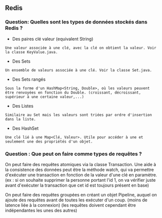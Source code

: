 ## Redis

### Question: Quelles sont les types de données stockés dans Redis ?

- Des paires clé valeur (equivalent String)
```
Une valeur associée à une clé, avec la clé on obtient la valeur. Voir la classe KeyValue.java.
```

- Des Sets
```
Un ensemble de valeurs associée à une clé. Voir la classe Set.java.
```

- Des Sets rangés
```
Sous la forme d'un HashMap<String, Double>, où les valeurs peuvent être renvoyées en fonction du Double. (croissant, décroissant, supérieur à une certaine valeur,...)
```

- Des Listes
```
Similaire au Set mais les valeurs sont triées par ordre d'insertion dans la liste.
```

- Des HashSet
```
Une clé lié à une Map<Clé, Valeur>. Utile pour accéder à une et seulement une des propriétés d'un objet.
```

### Question : Que peut on faire comme types de requêtes ?

On peut faire des requêtes atomiques via la classe Transaction.
Une aide à la consistence des données peut être la méthode watch, qui va permettre d'exécuter une transaction en fonction de la valeur d'une clé en paramètre.
(ex : si on souhaite supprimer la personne portant l'id 1, on va vérifier juste avant d'exécuter la transaction que cet id est toujours présent en base)

On peut faire des requêtes groupées en créant un objet Pipeline, auquel on ajoute des requêtes avant de toutes les exécuter d'un coup. (moins de latence liée à la connexion)
(les requêtes doivent cependant être indépendantes les unes des autres)

